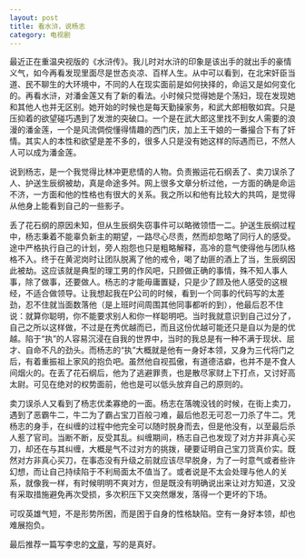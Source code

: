 ```yaml
---
layout: post
title: 看水浒，说杨志
category: 电视剧
---
```


最近正在重温央视版的《水浒传》。我儿时对水浒的印象是该出手的就出手的豪情义气，如今再看发现里面尽是世态炎凉、百样人生。从中可以看到，在北宋奸臣当道、民不聊生的大环境中，不同的人在现实面前是如何抉择的，命运又是如何变化的。再看水浒，对潘金莲又有了新的看法。小时候只觉得她是个荡妇，现在发现她和其他人也并无区别。她开始的时候也是每天勤操家务，和武大郎相敬如宾。只是压抑着的欲望碰巧遇到了发泄的突破口。一个是在武大郎这里找不到女人需要的浪漫的潘金莲，一个是风流倜傥懂得情趣的西门庆，加上王干娘的一番撮合下有了奸情。其实人的本性和欲望是差不多的，很多人只是没有她这样的际遇而已，不然人人可以成为潘金莲。

说到杨志，是一个我觉得比林冲更悲情的人物。负责搬运花石纲丢了、卖刀误杀了人、护送生辰纲被劫，真是命途多舛。网上很多文章分析过他，一方面的确是命运不济，一方面和他的性格也有很大的关系。我之所以和他有比较大的共鸣，是觉得从他身上能看到自己的一些影子。

丢了花石纲的原因未知，但从生辰纲失窃事件可以略微领悟一二。护送生辰纲过程中，杨志秉着不能辜负新主的期望，一路尽心尽责，然而却忽略了同行人的感受。途中严格执行自己的计划，旁人抱怨也只是粗略解释，高冷的意气使得他与团队格格不入。终于在黄泥岗时让团队脱离了他的戒令，喝了劫匪的酒上了当，生辰纲因此被劫。这应该就是典型的理工男的作风吧，只顾做正确的事情，殊不知人事人事，除了做事，还要做人。杨志的才能毋庸置疑，只是少了顾及他人感受的这根经，不适合做领导。让我想起我在P公司的时候，看到一个同事的代码写的太差劲，忍不住就当面数落他（是上班时间周围其他同事都听的到），他最后忍不住说：就算你聪明，你不能要求别人和你一样聪明吧。当时我就意识到自己过分了，自己之所以这样做，不过是在秀优越而已，而且这份优越可能还只是自以为是的优越。陷于“执”的人容易沉浸在自我的世界中，当时的我总是有一种不满于现状、屈才、自命不凡的劲头。而杨志的“执”大概就是他有一身好本领，又身为三代将门之后，有着重振祖上家风的抱负吧。虽然他自视孤傲，有道德洁癖，也并不是不食人间烟火的。在丢了花石纲后，他为了逃避罪责，也是散尽家财上下打点，又讨好高太尉。可见在绝对的权势面前，他也是可以低头放弃自己的原则的。

卖刀误杀人又看到了杨志优柔寡绝的一面。杨志在落魄没钱的时候，在街上卖刀，遇到了恶霸牛二，牛二为了霸占宝刀百般刁难，最后他忍无可忍一刀杀了牛二。凭杨志的身手，在纠缠的过程中他完全可以随时脱身而去，但是他没有，以至最后杀人惹了官司。当断不断，反受其乱。纠缠期间，杨志自己也发现了对方并非真心买刀，却还在与其纠缠，大概是气不过对方的挑拨，硬要证明自己宝刀货真价实。既然对方非真心买刀，在事态没有升级之前就应该尽早脱身，为了一时意气或者些许幻想，而让自己持续陷于不利局面太不值当了。或者说是不太会处理与他人的关系，就像我一样，有时候明明不爽对方，但是既没有明确说出来让对方知道，又没有采取措施避免再次受损，多次积压下又突然爆发，落得一个更坏的下场。

可叹英雄气短，不是形势所困，而是困于自身的性格缺陷。空有一身好本领，却也难展抱负。

最后推荐一篇写李忠的[文章](https://pureage.info/2016/06/04/friend-lizhong.html)，写的是真好。

